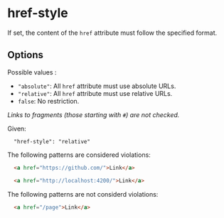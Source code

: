# href-style

If set, the content of the `href` attribute must follow the specified format.

## Options

Possible values :

* `"absolute"`: All `href` attribute must use absolute URLs.
* `"relative"`: All `href` attribute must use relative URLs.
* `false`: No restriction.

_Links to fragments (those starting with `#`) are not checked._

Given:

```
  "href-style": "relative"
```

The following patterns are considered violations:

```html
  <a href="https://github.com/">Link</a>
```

```html
  <a href="http://localhost:4200/">Link</a>
```

The following patterns are not considerd violations:

```html
  <a href="/page">Link</a>
```
